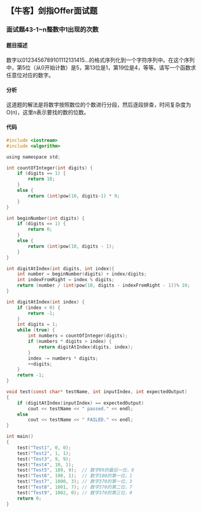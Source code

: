 ## 【牛客】剑指Offer面试题

### 面试题43-1~n整数中1出现的次数

#### 题目描述

数字以0123456789101112131415…的格式序列化到一个字符序列中。在这个序列中，第5位（从0开始计数）是5，第13位是1，第19位是4，等等。请写一个函数求任意位对应的数字。

#### 分析

这道题的解法是将数字按照数位的个数进行分段，然后逐段排查，时间复杂度为O(n)，这里n表示要找的数的位数。

#### 代码
```c
#include <iostream>
#include <algorithm>

using namespace std;

int countOfInteger(int digits) {
	if (digits == 1) {
		return 10;
	}
	else {
		return (int)pow(10, digits-1) * 9;
	}
}

int beginNumber(int digits) {
	if (digits == 1) {
		return 0;
	}
	else {
		return (int)pow(10, digits - 1);
	}
}

int digitAtIndex(int digits, int index){
	int number = beginNumber(digits) + index/digits;
	int indexFromRight = index % digits;
	return (number / (int)pow(10, digits - indexFromRight - 1))% 10;
}

int digitAtIndex(int index) {
	if (index < 0) {
		return -1;
	}
	int digits = 1;
	while (true) {
		int numbers = countOfInteger(digits);
		if (numbers * digits > index) {
			return digitAtIndex(digits, index);
		}
		index -= numbers * digits;
		++digits;
	}
	return -1;
}

void test(const char* testName, int inputIndex, int expectedOutput)
{
	if (digitAtIndex(inputIndex) == expectedOutput)
		cout << testName << " passed." << endl;
	else
		cout << testName << " FAILED." << endl;
}

int main()
{
	test("Test1", 0, 0);
	test("Test2", 1, 1);
	test("Test3", 9, 9);
	test("Test4", 10, 1);
	test("Test5", 189, 9);  // 数字99的最后一位，9
	test("Test6", 190, 1);  // 数字100的第一位，1
	test("Test7", 1000, 3); // 数字370的第一位，3
	test("Test8", 1001, 7); // 数字370的第二位，7
	test("Test9", 1002, 0); // 数字370的第三位，0
	return 0;
}
```